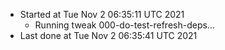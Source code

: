   - Started at Tue Nov  2 06:35:11 UTC 2021
    - Running tweak 000-do-test-refresh-deps...
  - Last done at Tue Nov  2 06:35:41 UTC 2021
